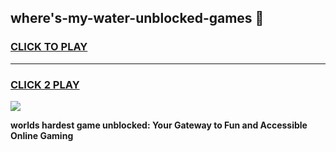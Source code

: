 
## where's-my-water-unblocked-games 👋
<h3>
<a href="https://premium.freeplayer.one?title=where's-my-water-unblocked-games&ref=14F">CLICK TO PLAY</a></h3>
<hr>

<h3>
<a href="https://premium.freeplayer.one?title=where's-my-water-unblocked-games&ref=14F">CLICK 2 PLAY</a>
  
</h3>

<a href="https://premium.freeplayer.one?title=where's-my-water-unblocked-games&ref=12F/"><img src="https://clearcache.store/games.png"></a>


**worlds hardest game unblocked: Your Gateway to Fun and Accessible Online Gaming**
